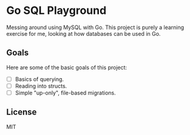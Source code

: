 # Go SQL Playground

Messing around using MySQL with Go. This project is purely a learning exercise for me, looking at 
how databases can be used in Go.

## Goals

Here are some of the basic goals of this project:

* [ ] Basics of querying.
* [ ] Reading into structs.
* [ ] Simple "up-only", file-based migrations.

## License

MIT
